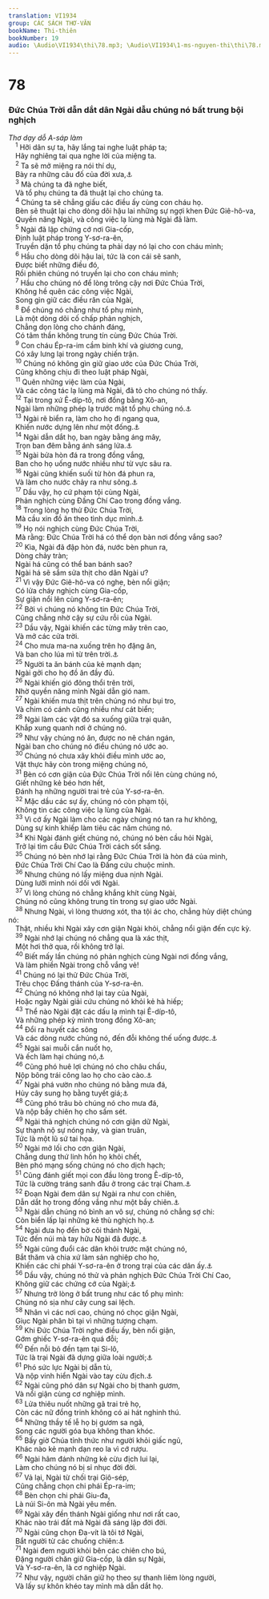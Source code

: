 ```yaml
---
translation: VI1934
group: CÁC SÁCH THƠ-VĂN
bookName: Thi-thiên 
bookNumber: 19
audio: \Audio\VI1934\thi\78.mp3; \Audio\VI1934\1-ms-nguyen-thi\thi\78.mp3
---
```


<div class="title"><h1>78</h1><h3>Đức Chúa Trời dẫn dắt dân Ngài dẫu chúng nó bất trung bội nghịch</h3><i>Thơ dạy dỗ A-sáp làm</i></div>
<span class="verse thi_78_1"> <sup>1</sup> Hỡi dân sự ta, hãy lắng tai nghe luật pháp ta; <br/> Hãy nghiêng tai qua nghe lời của miệng ta. <br/></span>
<span class="verse thi_78_2"> <sup>2</sup> Ta sẽ mở miệng ra nói thí dụ, <br/> Bày ra những câu đố của đời xưa,<a data-toggle="tooltip" data-placement="bottom" title="Mat 13:35">⚓</a><br/></span>
<span class="verse thi_78_3"> <sup>3</sup> Mà chúng ta đã nghe biết, <br/> Và tổ phụ chúng ta đã thuật lại cho chúng ta. <br/></span>
<span class="verse thi_78_4"> <sup>4</sup> Chúng ta sẽ chẳng giấu các điều ấy cùng con cháu họ. <br/> Bèn sẽ thuật lại cho dòng dõi hậu lai những sự ngợi khen Đức Giê-hô-va, <br/> Quyền năng Ngài, và công việc lạ lùng mà Ngài đã làm. <br/></span>
<span class="verse thi_78_5"> <sup>5</sup> Ngài đã lập chứng cớ nơi Gia-cốp, <br/> Định luật pháp trong Y-sơ-ra-ên, <br/> Truyền dặn tổ phụ chúng ta phải dạy nó lại cho con cháu mình; <br/></span>
<span class="verse thi_78_6"> <sup>6</sup> Hầu cho dòng dõi hậu lai, tức là con cái sẽ sanh, <br/> Được biết những điều đó, <br/> Rồi phiên chúng nó truyền lại cho con cháu mình; <br/></span>
<span class="verse thi_78_7"> <sup>7</sup> Hầu cho chúng nó để lòng trông cậy nơi Đức Chúa Trời, <br/> Không hề quên các công việc Ngài, <br/> Song gìn giữ các điều răn của Ngài, <br/></span>
<span class="verse thi_78_8"> <sup>8</sup> Để chúng nó chẳng như tổ phụ mình, <br/> Là một dòng dõi cố chấp phản nghịch, <br/> Chẳng dọn lòng cho chánh đáng, <br/> Có tâm thần không trung tín cùng Đức Chúa Trời. <br/></span>
<span class="verse thi_78_9"> <sup>9</sup> Con cháu Ép-ra-im cầm binh khí và giương cung, <br/> Có xây lưng lại trong ngày chiến trận. <br/></span>
<span class="verse thi_78_10"> <sup>10</sup> Chúng nó không gìn giữ giao ước của Đức Chúa Trời, <br/> Cũng không chịu đi theo luật pháp Ngài, <br/></span>
<span class="verse thi_78_11"> <sup>11</sup> Quên những việc làm của Ngài, <br/> Và các công tác lạ lùng mà Ngài, đã tỏ cho chúng nó thấy. <br/></span>
<span class="verse thi_78_12"> <sup>12</sup> Tại trong xứ Ê-díp-tô, nơi đồng bằng Xô-an, <br/> Ngài làm những phép lạ trước mặt tổ phụ chúng nó.<a data-toggle="tooltip" data-placement="bottom" title="Xu 7:8–12:32">⚓</a><br/></span>
<span class="verse thi_78_13"> <sup>13</sup> Ngài rẽ biển ra, làm cho họ đi ngang qua, <br/> Khiến nước dựng lên như một đống.<a data-toggle="tooltip" data-placement="bottom" title="Xu 14:21-22">⚓</a><br/></span>
<span class="verse thi_78_14"> <sup>14</sup> Ngài dẫn dắt họ, ban ngày bằng áng mây, <br/> Trọn ban đêm bằng ánh sáng lửa.<a data-toggle="tooltip" data-placement="bottom" title="Xu 13:21-22">⚓</a><br/></span>
<span class="verse thi_78_15"> <sup>15</sup> Ngài bửa hòn đá ra trong đồng vắng, <br/> Ban cho họ uống nước nhiều như từ vực sâu ra. <br/></span>
<span class="verse thi_78_16"> <sup>16</sup> Ngài cũng khiến suối từ hòn đá phun ra, <br/> Và làm cho nước chảy ra như sông.<a data-toggle="tooltip" data-placement="bottom" title="Xu 17:1-7; Dan 20:2-13">⚓</a><br/></span>
<span class="verse thi_78_17"> <sup>17</sup> Dầu vậy, họ cứ phạm tội cùng Ngài, <br/> Phản nghịch cùng Đấng Chí Cao trong đồng vắng. <br/></span>
<span class="verse thi_78_18"> <sup>18</sup> Trong lòng họ thử Đức Chúa Trời, <br/> Mà cầu xin đồ ăn theo tình dục mình.<a data-toggle="tooltip" data-placement="bottom" title="Xu 16:2-15; Dan 11:4-23,31-35">⚓</a><br/></span>
<span class="verse thi_78_19"> <sup>19</sup> Họ nói nghịch cùng Đức Chúa Trời, <br/> Mà rằng: Đức Chúa Trời há có thể dọn bàn nơi đồng vắng sao? <br/></span>
<span class="verse thi_78_20"> <sup>20</sup> Kìa, Ngài đã đập hòn đá, nước bèn phun ra, <br/> Dòng chảy tràn; <br/> Ngài há cũng có thể ban bánh sao? <br/> Ngài há sẽ sắm sửa thịt cho dân Ngài ư? <br/></span>
<span class="verse thi_78_21"> <sup>21</sup> Vì vậy Đức Giê-hô-va có nghe, bèn nổi giận; <br/> Có lửa cháy nghịch cùng Gia-cốp, <br/> Sự giận nổi lên cùng Y-sơ-ra-ên; <br/></span>
<span class="verse thi_78_22"> <sup>22</sup> Bởi vì chúng nó không tin Đức Chúa Trời, <br/> Cũng chẳng nhờ cậy sự cứu rỗi của Ngài. <br/></span>
<span class="verse thi_78_23"> <sup>23</sup> Dầu vậy, Ngài khiến các từng mây trên cao, <br/> Và mở các cửa trời. <br/></span>
<span class="verse thi_78_24"> <sup>24</sup> Cho mưa ma-na xuống trên họ đặng ăn, <br/> Và ban cho lúa mì từ trên trời.<a data-toggle="tooltip" data-placement="bottom" title="Gi 6:31">⚓</a><br/></span>
<span class="verse thi_78_25"> <sup>25</sup> Người ta ăn bánh của kẻ mạnh dạn; <br/> Ngài gởi cho họ đồ ăn đầy đủ. <br/></span>
<span class="verse thi_78_26"> <sup>26</sup> Ngài khiến gió đông thổi trên trời, <br/> Nhờ quyền năng mình Ngài dẫn gió nam. <br/></span>
<span class="verse thi_78_27"> <sup>27</sup> Ngài khiến mưa thịt trên chúng nó như bụi tro, <br/> Và chim có cánh cũng nhiều như cát biển; <br/></span>
<span class="verse thi_78_28"> <sup>28</sup> Ngài làm các vật đó sa xuống giữa trại quân, <br/> Khắp xung quanh nơi ở chúng nó. <br/></span>
<span class="verse thi_78_29"> <sup>29</sup> Như vậy chúng nó ăn, được no nê chán ngán, <br/> Ngài ban cho chúng nó điều chúng nó ước ao. <br/></span>
<span class="verse thi_78_30"> <sup>30</sup> Chúng nó chưa xây khỏi điều mình ước ao, <br/> Vật thực hãy còn trong miệng chúng nó, <br/></span>
<span class="verse thi_78_31"> <sup>31</sup> Bèn có cơn giận của Đức Chúa Trời nổi lên cùng chúng nó, <br/> Giết những kẻ béo hơn hết, <br/> Đánh hạ những người trai trẻ của Y-sơ-ra-ên. <br/></span>
<span class="verse thi_78_32"> <sup>32</sup> Mặc dầu các sự ấy, chúng nó còn phạm tội, <br/> Không tin các công việc lạ lùng của Ngài. <br/></span>
<span class="verse thi_78_33"> <sup>33</sup> Vì cớ ấy Ngài làm cho các ngày chúng nó tan ra hư không, <br/> Dùng sự kinh khiếp làm tiêu các năm chúng nó. <br/></span>
<span class="verse thi_78_34"> <sup>34</sup> Khi Ngài đánh giết chúng nó, chúng nó bèn cầu hỏi Ngài, <br/> Trở lại tìm cầu Đức Chúa Trời cách sốt sắng. <br/></span>
<span class="verse thi_78_35"> <sup>35</sup> Chúng nó bèn nhớ lại rằng Đức Chúa Trời là hòn đá của mình, <br/> Đức Chúa Trời Chí Cao là Đấng cứu chuộc mình. <br/></span>
<span class="verse thi_78_36"> <sup>36</sup> Nhưng chúng nó lấy miệng dua nịnh Ngài. <br/> Dùng lưỡi mình nói dối với Ngài. <br/></span>
<span class="verse thi_78_37"> <sup>37</sup> Vì lòng chúng nó chẳng khắng khít cùng Ngài, <br/> Chúng nó cũng không trung tín trong sự giao ước Ngài. <br/></span>
<span class="verse thi_78_38"> <sup>38</sup> Nhưng Ngài, vì lòng thương xót, tha tội ác cho, chẳng hủy diệt chúng nó: <br/> Thật, nhiều khi Ngài xây cơn giận Ngài khỏi, chẳng nổi giận đến cực kỳ. <br/></span>
<span class="verse thi_78_39"> <sup>39</sup> Ngài nhớ lại chúng nó chẳng qua là xác thịt, <br/> Một hơi thở qua, rồi không trở lại. <br/></span>
<span class="verse thi_78_40"> <sup>40</sup> Biết mấy lần chúng nó phản nghịch cùng Ngài nơi đồng vắng, <br/> Và làm phiền Ngài trong chỗ vắng vẻ! <br/></span>
<span class="verse thi_78_41"> <sup>41</sup> Chúng nó lại thử Đức Chúa Trời, <br/> Trêu chọc Đấng thánh của Y-sơ-ra-ên. <br/></span>
<span class="verse thi_78_42"> <sup>42</sup> Chúng nó không nhớ lại tay của Ngài, <br/> Hoặc ngày Ngài giải cứu chúng nó khỏi kẻ hà hiếp; <br/></span>
<span class="verse thi_78_43"> <sup>43</sup> Thể nào Ngài đặt các dấu lạ mình tại Ê-díp-tô, <br/> Và những phép kỳ mình trong đồng Xô-an; <br/></span>
<span class="verse thi_78_44"> <sup>44</sup> Đổi ra huyết các sông <br/> Và các dòng nước chúng nó, đến đỗi không thế uống được.<a data-toggle="tooltip" data-placement="bottom" title="Xu 7:17-21">⚓</a><br/></span>
<span class="verse thi_78_45"> <sup>45</sup> Ngài sai muỗi cắn nuốt họ, <br/> Và ếch làm hại chúng nó,<a data-toggle="tooltip" data-placement="bottom" title="Xu 8:1-6,20-24">⚓</a><br/></span>
<span class="verse thi_78_46"> <sup>46</sup> Cũng phó huê lợi chúng nó cho châu chấu, <br/> Nộp bông trái công lao họ cho cào cào.<a data-toggle="tooltip" data-placement="bottom" title="Xu 10:12-15">⚓</a><br/></span>
<span class="verse thi_78_47"> <sup>47</sup> Ngài phá vườn nho chúng nó bằng mưa đá, <br/> Hủy cây sung họ bằng tuyết giá;<a data-toggle="tooltip" data-placement="bottom" title="Xu 9:22-25">⚓</a><br/></span>
<span class="verse thi_78_48"> <sup>48</sup> Cũng phó trâu bò chúng nó cho mưa đá, <br/> Và nộp bầy chiên họ cho sấm sét. <br/></span>
<span class="verse thi_78_49"> <sup>49</sup> Ngài thả nghịch chúng nó cơn giận dữ Ngài, <br/> Sự thạnh nộ sự nóng nảy, và gian truân, <br/> Tức là một lũ sứ tai họa. <br/></span>
<span class="verse thi_78_50"> <sup>50</sup> Ngài mở lối cho cơn giận Ngài, <br/> Chẳng dung thứ linh hồn họ khỏi chết, <br/> Bèn phó mạng sống chúng nó cho dịch hạch; <br/></span>
<span class="verse thi_78_51"> <sup>51</sup> Cũng đánh giết mọi con đầu lòng trong Ê-díp-tô, <br/> Tức là cường tráng sanh đầu ở trong các trại Cham.<a data-toggle="tooltip" data-placement="bottom" title="Xu 12:29">⚓</a><br/></span>
<span class="verse thi_78_52"> <sup>52</sup> Đoạn Ngài đem dân sự Ngài ra như con chiên, <br/> Dẫn dắt họ trong đồng vắng như một bầy chiên.<a data-toggle="tooltip" data-placement="bottom" title="Xu 13:17-22">⚓</a><br/></span>
<span class="verse thi_78_53"> <sup>53</sup> Ngài dẫn chúng nó bình an vô sự, chúng nó chẳng sợ chi: <br/> Còn biển lấp lại những kẻ thù nghịch họ.<a data-toggle="tooltip" data-placement="bottom" title="Xu 14:26-28">⚓</a><br/></span>
<span class="verse thi_78_54"> <sup>54</sup> Ngài đưa họ đến bờ cõi thánh Ngài, <br/> Tức đến núi mà tay hữu Ngài đã được.<a data-toggle="tooltip" data-placement="bottom" title="Xu 15:17; Gios 3:14-17">⚓</a><br/></span>
<span class="verse thi_78_55"> <sup>55</sup> Ngài cũng đuổi các dân khỏi trước mặt chúng nó, <br/> Bắt thăm và chia xứ làm sản nghiệp cho họ, <br/> Khiến các chi phái Y-sơ-ra-ên ở trong trại của các dân ấy.<a data-toggle="tooltip" data-placement="bottom" title="Gios 11:16-23">⚓</a><br/></span>
<span class="verse thi_78_56"> <sup>56</sup> Dầu vậy, chúng nó thử và phản nghịch Đức Chúa Trời Chí Cao, <br/> Không giữ các chứng cớ của Ngài;<a data-toggle="tooltip" data-placement="bottom" title="Cac 2:11-15">⚓</a><br/></span>
<span class="verse thi_78_57"> <sup>57</sup> Nhưng trở lòng ở bất trung như các tổ phụ mình: <br/> Chúng nó sịa như cây cung sai lệch. <br/></span>
<span class="verse thi_78_58"> <sup>58</sup> Nhân vì các nơi cao, chúng nó chọc giận Ngài, <br/> Giục Ngài phân bì tại vì những tượng chạm. <br/></span>
<span class="verse thi_78_59"> <sup>59</sup> Khi Đức Chúa Trời nghe điều ấy, bèn nổi giận, <br/> Gớm ghiếc Y-sơ-ra-ên quá đỗi; <br/></span>
<span class="verse thi_78_60"> <sup>60</sup> Đến nỗi bỏ đền tạm tại Si-lô, <br/> Tức là trại Ngài đã dựng giữa loài người;<a data-toggle="tooltip" data-placement="bottom" title="Gios 18:1; Gie 7:12-14; 26:6">⚓</a><br/></span>
<span class="verse thi_78_61"> <sup>61</sup> Phó sức lực Ngài bị dẫn tù, <br/> Và nộp vinh hiển Ngài vào tay cừu địch.<a data-toggle="tooltip" data-placement="bottom" title="1Sa 4:4-22">⚓</a><br/></span>
<span class="verse thi_78_62"> <sup>62</sup> Ngài cũng phó dân sự Ngài cho bị thanh gươm, <br/> Và nổi giận cùng cơ nghiệp mình. <br/></span>
<span class="verse thi_78_63"> <sup>63</sup> Lửa thiêu nuốt những gã trai trẻ họ, <br/> Còn các nữ đồng trinh không có ai hát nghinh thú. <br/></span>
<span class="verse thi_78_64"> <sup>64</sup> Những thầy tế lễ họ bị gươm sa ngã, <br/> Song các người góa bụa không than khóc. <br/></span>
<span class="verse thi_78_65"> <sup>65</sup> Bấy giờ Chúa tỉnh thức như người khỏi giấc ngủ, <br/> Khác nào kẻ mạnh dạn reo la vì cớ rượu. <br/></span>
<span class="verse thi_78_66"> <sup>66</sup> Ngài hãm đánh những kẻ cừu địch lui lại, <br/> Làm cho chúng nó bị sỉ nhục đời đời. <br/></span>
<span class="verse thi_78_67"> <sup>67</sup> Vả lại, Ngài từ chối trại Giô-sép, <br/> Cũng chẳng chọn chi phái Ép-ra-im; <br/></span>
<span class="verse thi_78_68"> <sup>68</sup> Bèn chọn chi phái Giu-đa, <br/> Là núi Si-ôn mà Ngài yêu mến. <br/></span>
<span class="verse thi_78_69"> <sup>69</sup> Ngài xây đền thánh Ngài giống như nơi rất cao, <br/> Khác nào trái đất mà Ngài đã sáng lập đời đời. <br/></span>
<span class="verse thi_78_70"> <sup>70</sup> Ngài cũng chọn Đa-vít là tôi tớ Ngài, <br/> Bắt người từ các chuồng chiên:<a data-toggle="tooltip" data-placement="bottom" title="1Sa 16:11-12; 2Sa 7:8; 1Su 17:7">⚓</a><br/></span>
<span class="verse thi_78_71"> <sup>71</sup> Ngài đem người khỏi bên các chiên cho bú, <br/> Đặng người chăn giữ Gia-cốp, là dân sự Ngài, <br/> Và Y-sơ-ra-ên, là cơ nghiệp Ngài. <br/></span>
<span class="verse thi_78_72"> <sup>72</sup> Như vậy, người chăn giữ họ theo sự thanh liêm lòng người, <br/> Và lấy sự khôn khéo tay mình mà dẫn dắt họ. <br/></span>
